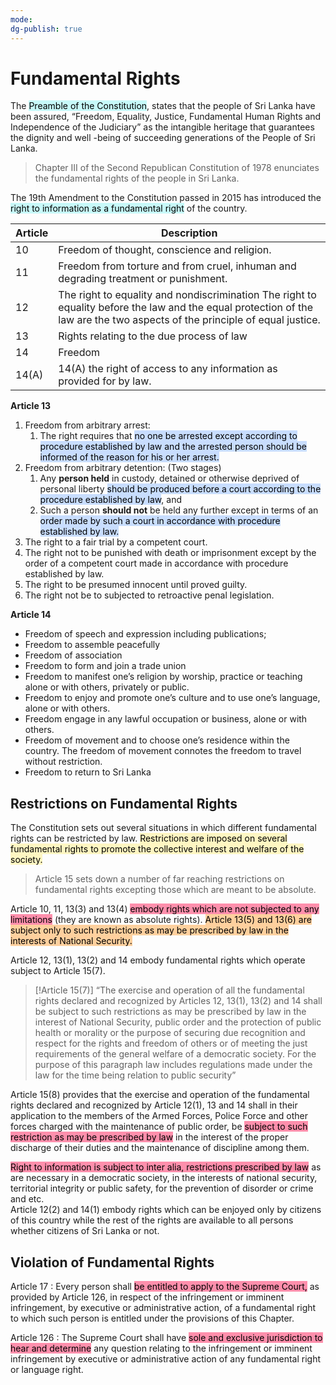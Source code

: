 ```yaml
---
mode: 
dg-publish: true
---
```

# Fundamental Rights

The <mark style="background: #ABF7F7A6;">Preamble of the Constitution</mark>, states that the people of Sri  Lanka have been assured, “Freedom, Equality, Justice, Fundamental Human  Rights and Independence of the Judiciary” as the intangible heritage that  guarantees the dignity and well -being of succeeding generations of the  People of Sri Lanka.

> Chapter III of the Second Republican Constitution of  1978 enunciates the fundamental rights of the people in Sri Lanka.


The 19th Amendment to the Constitution  passed in 2015 has introduced the <mark style="background: #ABF7F7A6;">right to information as a fundamental  right</mark> of the country.

| Article | Description                                                                                                                                                                   |
| ------- | ----------------------------------------------------------------------------------------------------------------------------------------------------------------------------- |
| 10      | Freedom of thought, conscience and religion.                                                                                                                                  |
| 11      | Freedom from torture and from cruel, inhuman and  degrading treatment or punishment.                                                                                          |
| 12      | The right to equality and nondiscrimination The right to  equality before the law and the equal protection of the law  are the two aspects of the principle of equal justice. |
| 13      | Rights relating to the due process of law                                                                                                                                     |
| 14      | Freedom                                                                                                                                                                       |
| 14(A)   | 14(A) the right of access to any information as provided for  by law.                                                                                                         |

**Article 13**
1. Freedom from arbitrary arrest: 
	1. The right requires that <mark style="background: #ADCCFFA6;">no one be arrested except according  to procedure established by law and the arrested person  should be informed of the reason for his or her arrest.</mark>
2. Freedom from arbitrary detention: (Two stages)
	1. Any **person held** in custody, detained or otherwise  deprived of personal liberty <mark style="background: #ADCCFFA6;">should be produced before a  court according to the procedure established by law</mark>, and
	2. Such a person **should not** be held any further except  in terms of an <mark style="background: #ADCCFFA6;">order made by such a court in accordance  with procedure established by law.</mark>  
3. The right to a fair trial by a competent court.
4. The right not to be punished with death or  imprisonment except by the order of a competent court  made in accordance with procedure established by law.
5. The right to be presumed innocent until proved guilty.
6. The right not be to subjected to retroactive penal  legislation. 

**Article 14**
- Freedom of speech and expression including  publications;  
- Freedom to assemble peacefully  
- Freedom of association
- Freedom to form and join a trade union  
- Freedom to manifest one’s religion by worship,  practice or teaching alone or  with others, privately or public.  
- Freedom to enjoy and promote one’s culture and to use  one’s language, alone or with others.
- Freedom engage in any lawful occupation or business,  alone or with others.  
- Freedom of movement and to choose one’s residence  within the country. The freedom of movement connotes  the freedom to travel without restriction.
- Freedom to return to Sri Lanka

## Restrictions on Fundamental Rights  
The Constitution sets out several situations in which different fundamental  rights can be restricted by law. <mark style="background: #FFF3A3A6;">Restrictions are imposed on several  fundamental rights to promote the collective interest and welfare of the  society. </mark>

> Article 15 sets down a number of far reaching restrictions on  fundamental rights excepting those which are meant to be absolute.

Article 10, 11, 13(3) and 13(4) <mark style="background: #FF5582A6;">embody rights which are not subjected to any limitations</mark> (they are known as absolute rights). <mark style="background: #FFB86CA6;">Article 13(5) and 13(6)  are subject only to such restrictions as may be prescribed by law in the  interests of National Security.</mark>

Article 12, 13(1), 13(2) and 14 embody fundamental rights which operate  subject to Article 15(7).  

> [!Article 15(7)]
>   “The exercise and operation of all the fundamental rights declared and  recognized by Articles 12, 13(1), 13(2) and 14 shall be subject to such  restrictions as may be prescribed by law in the interest of National  Security, public order and the protection of public health or morality or the  purpose of securing due recognition and respect for the rights and freedom  of others or of meeting the just requirements of the general welfare of a  democratic society. For the purpose of this paragraph law includes  regulations made under the law for the time being relation to public  security”  

Article 15(8) provides that the exercise and operation of the fundamental  rights declared and recognized by Article 12(1), 13 and 14 shall in their  application to the members of the Armed Forces, Police Force and other  forces charged with the maintenance of public order, be <mark style="background: #FF5582A6;">subject to such  restriction as may be prescribed by law</mark> in the interest of the proper  discharge of their duties and the maintenance of discipline among them.

<mark style="background: #FF5582A6;">Right to information is subject to inter alia, restrictions prescribed by law</mark> as  are necessary in a democratic society, in the interests of national security,  territorial integrity or public safety, for the prevention of disorder or crime  and etc.  
Article 12(2) and 14(1) embody rights which can be enjoyed only by  citizens of this country while the rest of the rights are available to all  persons whether citizens of Sri Lanka or not.  

## Violation of Fundamental Rights

Article 17 : Every person shall <mark style="background: #FF5582A6;">be entitled to apply to the Supreme Court,</mark> as provided by Article 126, in respect of the infringement or imminent infringement, by executive or administrative action, of a fundamental right to which such person is entitled under the provisions of this Chapter.

Article 126 : The Supreme Court shall have <mark style="background: #FF5582A6;">sole and exclusive jurisdiction to hear and determine</mark> any question relating to the infringement or imminent infringement by executive or administrative action of any fundamental right or language right.
